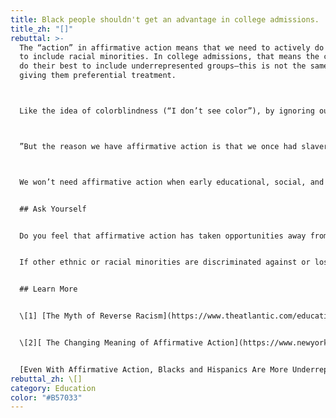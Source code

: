 ```yaml
---
title: Black people shouldn't get an advantage in college admissions.
title_zh: "[]"
rebuttal: >-
  The “action” in affirmative action means that we need to actively do something
  to include racial minorities. In college admissions, that means the colleges
  do their best to include underrepresented groups—this is not the same as
  giving them preferential treatment.



  Like the idea of colorblindness (“I don’t see color”), by ignoring our differences in race (or gender, or other protected classes), we are not really equalizing the playing field. It’s possible to treat people equally but still unfairly, because people of color start from much further behind. In any case, data shows that "White students still make up almost three-quarters of all private external scholarship recipients...White students are more likely than black, Latino, and Asian students to receive scholarships." \[1]



  ”But the reason we have affirmative action is that we once had slavery and Jim Crow and redlining and racial covenants, and that we once had all-white police forces and all-white union locals and all-white college campuses and all-white law firms. To paraphrase George Shultz, Nixon’s Secretary of Labor: for hundreds of years, the United States had a racial quota. It was zero. Affirmative action is an attempt to redress an injustice done to black people.” \[2]



  We won’t need affirmative action when early educational, social, and economic systems are truly unbiased. But until we do, we need affirmative action in order to shrink the gap between minority and white students.


  ## Ask Yourself


  Do you feel that affirmative action has taken opportunities away from you?


  If other ethnic or racial minorities are discriminated against or lose, what am I gaining?


  ## Learn More


  \[1] [The Myth of Reverse Racism](https://www.theatlantic.com/education/archive/2017/08/myth-of-reverse-racism/535689/) (The Atlantic) 


  \[2][ The Changing Meaning of Affirmative Action](https://www.newyorker.com/magazine/2020/01/20/have-we-outgrown-the-need-for-affirmative-action) (New Yorker)


  [Even With Affirmative Action, Blacks and Hispanics Are More Underrepresented at Top Colleges Than 35 Years Ago](https://www.nytimes.com/interactive/2017/08/24/us/affirmative-action.html) (New York Times)
rebuttal_zh: \[]
category: Education
color: "#B57033"
---
```

